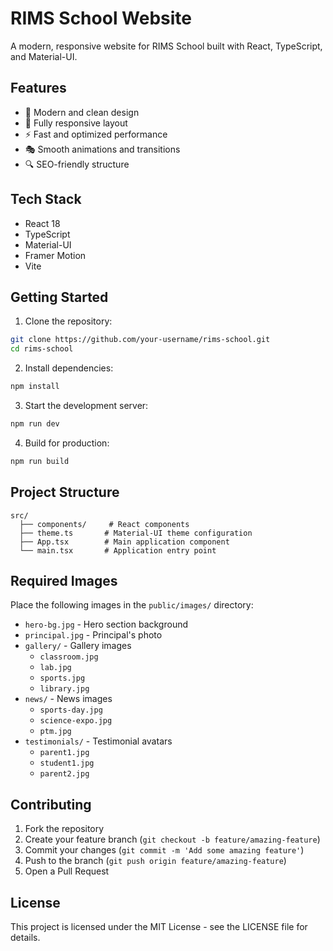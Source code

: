 # RIMS School Website

A modern, responsive website for RIMS School built with React, TypeScript, and Material-UI.

## Features

- 🎨 Modern and clean design
- 📱 Fully responsive layout
- ⚡ Fast and optimized performance
- 🎭 Smooth animations and transitions
- 🔍 SEO-friendly structure

## Tech Stack

- React 18
- TypeScript
- Material-UI
- Framer Motion
- Vite

## Getting Started

1. Clone the repository:

```bash
git clone https://github.com/your-username/rims-school.git
cd rims-school
```

2. Install dependencies:

```bash
npm install
```

3. Start the development server:

```bash
npm run dev
```

4. Build for production:

```bash
npm run build
```

## Project Structure

```
src/
  ├── components/     # React components
  ├── theme.ts       # Material-UI theme configuration
  ├── App.tsx        # Main application component
  └── main.tsx       # Application entry point
```

## Required Images

Place the following images in the `public/images/` directory:

- `hero-bg.jpg` - Hero section background
- `principal.jpg` - Principal's photo
- `gallery/` - Gallery images
  - `classroom.jpg`
  - `lab.jpg`
  - `sports.jpg`
  - `library.jpg`
- `news/` - News images
  - `sports-day.jpg`
  - `science-expo.jpg`
  - `ptm.jpg`
- `testimonials/` - Testimonial avatars
  - `parent1.jpg`
  - `student1.jpg`
  - `parent2.jpg`

## Contributing

1. Fork the repository
2. Create your feature branch (`git checkout -b feature/amazing-feature`)
3. Commit your changes (`git commit -m 'Add some amazing feature'`)
4. Push to the branch (`git push origin feature/amazing-feature`)
5. Open a Pull Request

## License

This project is licensed under the MIT License - see the LICENSE file for details.
